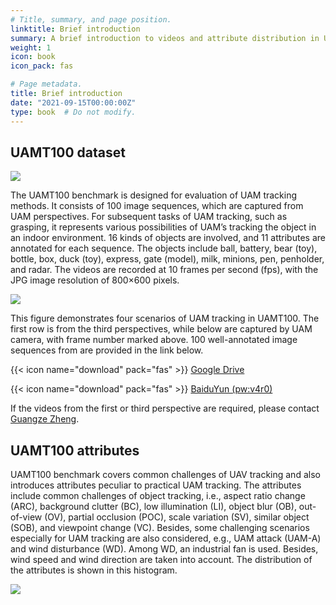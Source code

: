 ```yaml
---
# Title, summary, and page position.
linktitle: Brief introduction
summary: A brief introduction to videos and attribute distribution in UAMT100 benchmark.
weight: 1
icon: book
icon_pack: fas

# Page metadata.
title: Brief introduction
date: "2021-09-15T00:00:00Z"
type: book  # Do not modify.
---
```


## UAMT100 dataset

![](/images/system.jpg)

The UAMT100 benchmark is designed for evaluation of  UAM tracking methods. It consists of 100 image sequences, which are captured from UAM perspectives. For subsequent tasks of UAM tracking, such as grasping, it represents various possibilities of UAM’s tracking the object in an indoor environment. 16 kinds of objects are involved, and 11 attributes are annotated for each sequence. The objects include ball, battery, bear (toy), bottle, box, duck (toy), express, gate (model), milk, minions, pen, penholder, and radar. The videos are recorded at 10 frames per second (fps), with the JPG image resolution of 800×600 pixels.

![](/images/dataset.png)

This figure demonstrates four scenarios of UAM tracking in UAMT100. The first row is from the third perspectives, while below are captured by UAM camera,  with frame number marked above. 100 well-annotated  image sequences from  are provided in the link below. 

{{< icon name="download" pack="fas" >}} <a href="https://drive.google.com/file/d/1V-_EWT-zj4acxR2Uz6SvvZDcZkV4ALFO/view?usp=sharing">Google Drive</a>

{{< icon name="download" pack="fas" >}} <a href="https://pan.baidu.com/s/1f6ytf9ZYtg9ff8J_PuznLw">BaiduYun (pw:v4r0)</a>

If the videos from the first or third perspective are required, please contact <a href="https://zhengguangze.netlify.app/">Guangze Zheng</a>.

## UAMT100 attributes

UAMT100 benchmark covers common challenges of UAV tracking and also introduces attributes peculiar to practical UAM tracking.  The attributes include common challenges of object tracking, i.e., aspect ratio change (ARC), background clutter (BC), low illumination (LI), object blur (OB), out-of-view (OV), partial occlusion (POC), scale variation (SV), similar object (SOB), and viewpoint change (VC). Besides, some challenging scenarios especially for UAM tracking are also considered, e.g., UAM attack (UAM-A) and wind disturbance (WD). Among WD, an industrial fan is used. Besides, wind speed and wind direction are taken into account. The distribution of the attributes is shown in this histogram.

![](/images/attribute.png)

